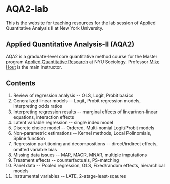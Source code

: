 # AQA2-lab
This is the website for teaching resources for the lab session of Applied Quantitative Analysis II at New York University.

## Applied Quantitative Analysis-II (AQA2)
AQA2 is a graduate-level core quantitative method course for the Master program [Applied Quantitative Research](https://as.nyu.edu/content/nyu-as/as/departments/sociology/academics/masters-aqr-program.html) at NYU Sociology. Professor [Mike Hout](https://as.nyu.edu/content/nyu-as/as/faculty/michael-hout.html) is the main instructor.

## Contents
1. Review of regression analysis -- OLS, Logit, Probit basics
2. Generalized linear models -- Logit, Probit regression models, interpreting odds ratios
3. Interpreting regression results -- marginal effects of linear/non-linear equations, interaction effects
4. Latent variable regression -- single index model
5. Discrete choice model -- Ordered, Multi-nomial Logit/Probit models
6. Non-parametric estimations -- Kernel methods, Local Polinomials, Spline function
7. Regression partitioning and decompositions -- direct/indirect effects, omitted variable bias
8. Missing data issues -- MAR, MACR, MNAR, multiple imputations
9. Treatment effects -- counterfactuals, PS-matching
10. Panel data -- Pooled regression, GLS, Fixed/random effects, hierarchical models
11. Instrumental variables -- LATE, 2-stage-least-sqaures
